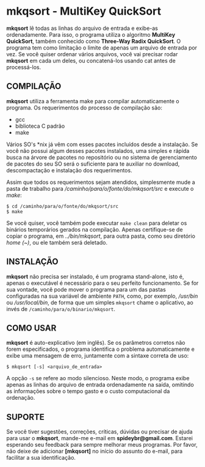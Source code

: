 mkqsort - MultiKey QuickSort
============================

**mkqsort** lê todas as linhas do arquivo de entrada e exibe-as ordenadamente. Para isso, o programa utiliza o algoritmo **MultiKey QuickSort**, também conhecido como **Three-Way Radix QuickSort**. O programa tem como limitação o limite de apenas um arquivo de entrada por vez. Se você quiser ordenar vários arquivos, você vai precisar rodar **mkqsort** em cada um deles, ou concatená-los usando cat antes de processá-los.

COMPILAÇÃO
----------
**mkqsort** utiliza a ferramenta make para compilar automaticamente o programa. Os requerimentos do processo de compilação são:
- gcc
- biblioteca C padrão
- make

Vários SO's \*nix já vêm com esses pacotes incluídos desde a instalação. Se você não possui algum desses pacotes instalados, uma simples e rápida busca na árvore de pacotes no repositório ou no sistema de gerenciamento de pacotes do seu SO será o suficiente para te auxiliar no download, descompactação e instalação dos requerimentos.

Assim que todos os requerimentos sejam atendidos, simplesmente mude a pasta de trabalho para */caminho/para/o/fonte/do/mkqsort/src* e execute o *make*:

    $ cd /caminho/para/o/fonte/do/mkqsort/src
    $ make

Se você quiser, você também pode executar `make clean` para deletar os binários temporários gerados na compilação. Apenas certifique-se de copiar o programa, em *../bin/mkqsort*, para outra pasta, como seu diretório *home (~)*, ou ele também será deletado.

INSTALAÇÃO
----------

**mkqsort** não precisa ser instalado, é um programa stand-alone, isto é, apenas o executável é necessário para o seu perfeito funcionamento. Se for sua vontade, você pode mover o programa para um das pastas configuradas na sua variável de ambiente `PATH`, como, por exemplo, */usr/bin* ou */usr/local/bin*, de forma que um simples `mkqsort` chame o aplicativo, ao invés de `/caminho/para/o/binario/mkqsort`.

COMO USAR
---------

**mkqsort** é auto-explicativo (em inglês). Se os parâmetros corretos não forem especificados, o programa identifica o problema automaticamente e exibe uma mensagem de erro, juntamente com a sintaxe correta de uso:

`$ mkqsort [-s] <arquivo_de_entrada>`

A opção `-s` se refere ao modo silencioso. Neste modo, o programa exibe apenas as linhas do arquivo de entrada ordenadamente na saída, omitindo as informações sobre o tempo gasto e o custo computacional da ordenação.

SUPORTE
-------
Se você tiver sugestões, correções, críticas, dúvidas ou precisar de ajuda para usar o **mkqsort**, mande-me e-mail em __spideybr@gmail.com__. Estarei esperando seu feedback para sempre melhorar meus programas. Por favor, não deixe de adicionar **[mkqsort]** no início do assunto do e-mail, para facilitar a sua identificação.
